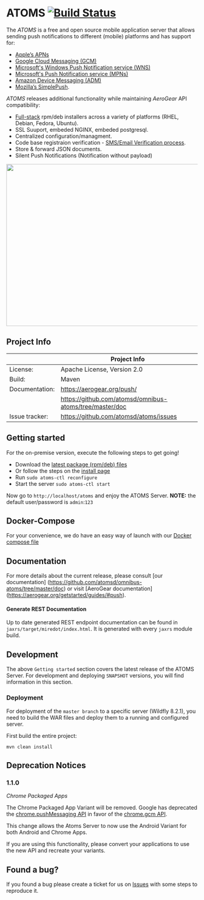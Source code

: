 # ATOMS [![Build Status](https://travis-ci.org/atomsd/atoms.svg?branch=master)](https://travis-ci.org/atomsd/atoms)
The _ATOMS_ is a free and open source mobile application server that allows sending push notifications to different (mobile) platforms and has support for:
* [Apple’s APNs](http://developer.apple.com/library/mac/#documentation/NetworkingInternet/Conceptual/RemoteNotificationsPG/Chapters/ApplePushService.html#//apple_ref/doc/uid/TP40008194-CH100-SW9)
* [Google Cloud Messaging (GCM)](http://developer.android.com/google/gcm/index.html)
* [Microsoft's Windows Push Notification service (WNS)](https://msdn.microsoft.com/en-us/library/windows/apps/hh913756.aspx)
* [Microsoft's Push Notification service (MPNs)](http://msdn.microsoft.com/en-us/library/windows/apps/ff402558.aspx)
* [Amazon Device Messaging (ADM)](https://developer.amazon.com/appsandservices/apis/engage/device-messaging/)
* [Mozilla’s SimplePush](https://wiki.mozilla.org/WebAPI/SimplePush).

_ATOMS_ releases additional functionality while maintaining _AeroGear_ API compatibility:
* [Full-stack](http://dist.atomsd.org/atoms/packages/) rpm/deb installers across a variety of platforms (RHEL, Debian, Fedora, Ubuntu).
* SSL Suuport, embeded NGINX, embeded postgresql.
* Centralized configuration/managment. 
* Code base registraion verification - [SMS/Email Verification process](http://atomsd.org/features/).
* Store & forward JSON documents.
* Silent Push Notifications (Notification without payload) 

<img src="https://raw.githubusercontent.com/aerogear/aerogear-unifiedpush-server/master/ups-ui-screenshot.png" height="427px" width="550px" />

## Project Info

|                 | Project Info  |
| --------------- | ------------- |
| License:        | Apache License, Version 2.0  |
| Build:          | Maven  |
| Documentation:  | https://aerogear.org/push/  |
|                 | https://github.com/atomsd/omnibus-atoms/tree/master/doc  |
| Issue tracker:  | https://github.com/atomsd/atoms/issues  |

## Getting started

For the on-premise version, execute the following steps to get going!

* Download the [latest package (rpm/deb) files](http://dist.atomsd.org/atoms/packages/)
* Or follow the steps on the [install page](http://atomsd.org/)
* Run ``sudo atoms-ctl reconfigure``
* Start the server ``sudo atoms-ctl start``

Now go to ``http://localhost/atoms`` and enjoy the ATOMS Server.
__NOTE:__ the default user/password is ```admin```:```123```


## Docker-Compose

For your convenience, we do have an easy way of launch with our [Docker compose file](docker-compose)

## Documentation

For more details about the current release, please consult [our documentation] (https://github.com/atomsd/omnibus-atoms/tree/master/doc) or visit [AeroGear documentation] 
(https://aerogear.org/getstarted/guides/#push).

#### Generate REST Documentation

Up to date generated REST endpoint documentation can be found in `jaxrs/target/miredot/index.html`. It is generated with every `jaxrs` module build.

## Development 

The above `Getting started` section covers the latest release of the ATOMS Server. For development and deploying `SNAPSHOT` versions, you will find information in this section.

### Deployment 

For deployment of the `master branch` to a specific server (Wildfly 8.2.1), you need to build the WAR files and deploy them to a running and configured server.

First build the entire project:
```
mvn clean install
```

## Deprecation Notices

###  1.1.0

*Chrome Packaged Apps*

The Chrome Packaged App Variant will be removed.  Google has deprecated the [chrome.pushMessaging API](https://developer.chrome.com/extensions/pushMessaging) in favor of the [chrome.gcm API](https://developer.chrome.com/extensions/gcm).

This change allows the Atoms Server to now use the Android Variant for both Android and Chrome Apps.

If you are using this functionality, please convert your applications to use the new API and recreate your variants.

## Found a bug?

If you found a bug please create a ticket for us on [Issues](https://github.com/atomsd/atoms/issues) with some steps to reproduce it.
